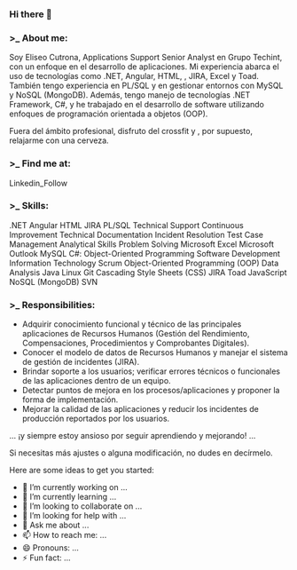 ### Hi there 👋

<!--
**eliseocutrona/eliseocutrona** is a ✨ _special_ ✨ repository because its `README.md` (this file) appears on your GitHub profile.
-->

### >_ About me:
Soy Eliseo Cutrona,  Applications Support Senior Analyst en Grupo Techint, con un enfoque en el desarrollo de aplicaciones. 
Mi experiencia abarca el uso de tecnologías como .NET, Angular, HTML, ,  JIRA, Excel y Toad.
También tengo experiencia en PL/SQL y en gestionar entornos con MySQL y NoSQL (MongoDB). 
Además, tengo manejo de tecnologías .NET Framework, C#, y he trabajado en el desarrollo de software utilizando enfoques de programación orientada a objetos (OOP). 

Fuera del ámbito profesional, disfruto del crossfit y , por supuesto, relajarme con una cerveza.

### >_ Find me at:
Linkedin_Follow

### >_ Skills:

.NET Angular HTML JIRA PL/SQL
Technical Support Continuous Improvement
Technical Documentation Incident Resolution
Test Case Management Analytical Skills
Problem Solving Microsoft Excel Microsoft Outlook
MySQL C#: Object-Oriented Programming
Software Development Information Technology
Scrum Object-Oriented Programming (OOP)
Data Analysis Java Linux
Git Cascading Style Sheets (CSS) JIRA
Toad JavaScript NoSQL (MongoDB) SVN

### >_ Responsibilities:

- Adquirir conocimiento funcional y técnico de las principales aplicaciones de Recursos Humanos (Gestión del Rendimiento, Compensaciones, Procedimientos y Comprobantes Digitales).
- Conocer el modelo de datos de Recursos Humanos y manejar el sistema de gestión de incidentes (JIRA).
- Brindar soporte a los usuarios; verificar errores técnicos o funcionales de las aplicaciones dentro de un equipo.
- Detectar puntos de mejora en los procesos/aplicaciones y proponer la forma de implementación.
- Mejorar la calidad de las aplicaciones y reducir los incidentes de producción reportados por los usuarios.

... ¡y siempre estoy ansioso por seguir aprendiendo y mejorando! ...

Si necesitas más ajustes o alguna modificación, no dudes en decírmelo.



Here are some ideas to get you started:

- 🔭 I’m currently working on ...
- 🌱 I’m currently learning ...
- 👯 I’m looking to collaborate on ...
- 🤔 I’m looking for help with ...
- 💬 Ask me about ...
- 📫 How to reach me: ...
- 😄 Pronouns: ...
- ⚡ Fun fact: ...


